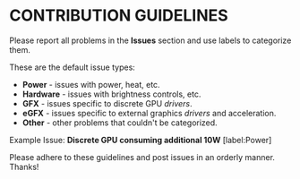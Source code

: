 # CONTRIBUTION GUIDELINES
Please report all problems in the **Issues** section and use labels to categorize them.

These are the default issue types:
* __Power__ - issues with power, heat, etc.
* __Hardware__ - issues with brightness controls, etc.
* __GFX__ - issues specific to discrete GPU *drivers*.
* __eGFX__ - issues specific to external graphics *drivers* and acceleration.
* __Other__ - other problems that couldn't be categorized.

Example Issue:
**Discrete GPU consuming additional 10W** [label:Power]

Please adhere to these guidelines and post issues in an orderly manner. Thanks!

